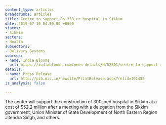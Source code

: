 ```yaml
---
content_type: articles
breadcrumbs: articles
title: Centre to support Rs 358 cr hospital in Sikkim
date: 2019-07-16 04:00:00 +0000
states:
- Sikkim
sectors:
- Health
subsectors:
- Delivery Systems
sources:
- name: India Blooms
  url: https://indiablooms.com/news-details/N/52501/centre-to-support-rs-358-cr-hospital-in-sikkim.html
details:
- name: Press Release
  url: http://pib.nic.in/newsite/PrintRelease.aspx?relid=191432
is_analysis: false

---
```

The center will support the construction of 300-bed hospital in Sikkim at a cost of $52.2 million after a meeting with a delegation from the Sikkim government, Union Minister of State Development of North Eastern Region Jitendra Singh, and others.